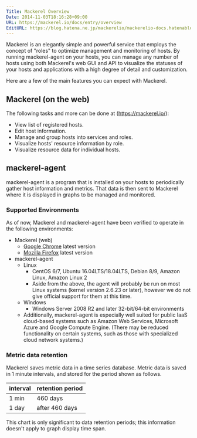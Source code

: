 ```yaml
---
Title: Mackerel Overview
Date: 2014-11-03T18:16:28+09:00
URL: https://mackerel.io/docs/entry/overview
EditURL: https://blog.hatena.ne.jp/mackerelio/mackerelio-docs.hatenablog.mackerel.io/atom/entry/8454420450072239778
---
```


Mackerel is an elegantly simple and powerful service that employs the concept of "roles" to optimize management and monitoring of hosts. By running mackerel-agent on your hosts, you can manage any number of hosts using both Mackerel's web GUI and API to visualize the statuses of your hosts and applications with a high degree of detail and customization.

Here are a few of the main features you can expect with Mackerel.

## Mackerel (on the web)

The following tasks and more can be done at (https://mackerel.io/):

- View list of registered hosts.
- Edit host information.
- Manage and group hosts into services and roles.
- Visualize hosts' resource information by role.
- Visualize resource data for individual hosts.

## mackerel-agent

mackerel-agent is a program that is installed on your hosts to periodically gather host information and metrics. That data is then sent to Mackerel where it is displayed in graphs to be managed and monitored.

<h3 id="support-environments">Supported Environments</h3>

As of now, Mackerel and mackerel-agent have been verified to operate in the following environments:

- Mackerel (web)
  - [Google Chrome](https://www.google.com/chrome/browser/desktop/index.html) latest version
  - [Mozilla Firefox](https://www.mozilla.org/en-US/firefox/new/) latest version
- mackerel-agent
    - Linux
        - CentOS 6/7, Ubuntu 16.04LTS/18.04LTS,  Debian 8/9, Amazon Linux, Amazon Linux 2
        - Aside from the above, the agent will probably be run on most Linux systems (kernel version 2.6.23 or later), however we do not give official support for them at this time.
    - Windows
        - Windows Server 2008 R2 and later 32-bit/64-bit environments
    - Additionally, mackerel-agent is especially well suited for public IaaS cloud-based systems such as Amazon Web Services, Microsoft Azure and Google Compute Engine. (There may be reduced functionality on certain systems, such as those with specialized cloud network systems.)

<h3 id="tsdb-spec">Metric data retention</h3>

Mackerel saves metric data in a time series database.
Metric data is saved in 1 minute intervals, and stored for the period shown as follows.

| interval  | retention period |
| --------- | ---------------- |
| 1 min     | 460 days         |
| 1 day     | after 460 days   |

This chart is only significant to data retention periods; this information doesn't apply to graph display time span.
